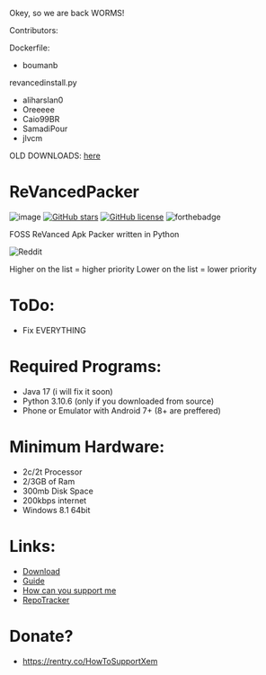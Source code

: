 Okey, so we are back WORMS!

Contributors:

Dockerfile:
* boumanb

revancedinstall.py
* aliharslan0
* Oreeeee
* Caio99BR
* SamadiPour
* jlvcm

OLD DOWNLOADS: [here](https://web.archive.org/web/20220905192725/https://github.com/xemulat/ReVancedPacker/releases)

# ReVancedPacker
![image](https://forthebadge.com/images/badges/fuck-it-ship-it.svg)
[![GitHub stars](https://img.shields.io/github/stars/xemulat/ReVancedPacker?style=for-the-badge)](https://github.com/xemulat/ReVancedPacker/stargazers)
[![GitHub license](https://img.shields.io/github/license/xemulat/ReVancedPacker?style=for-the-badge)](https://github.com/xemulat/ReVancedPacker/blob/main/LICENSE)
![forthebadge](https://i.imgur.com/RPasORd.png)

FOSS ReVanced Apk Packer written in Python

![Reddit](https://i.imgur.com/scFNROw.jpeg)

Higher on the list = higher priority
Lower on the list = lower priority
# ToDo:
- Fix EVERYTHING

# Required Programs:
- Java 17 (i will fix it soon)
- Python 3.10.6 (only if you downloaded from source)
- Phone or Emulator with Android 7+ (8+ are preffered)

# Minimum Hardware:
- 2c/2t Processor
- 2/3GB of Ram
- 300mb Disk Space
- 200kbps internet
- Windows 8.1 64bit

# Links:
- [Download](https://github.com/xemulat/ReVancedPacker/releases)
- [Guide](https://github.com/xemulat/ReVancedPacker/wiki/How-to-use-this-program-(guide))
- [How can you support me](https://github.com/xemulat/ReVancedPacker/wiki/How-can-you-support-me)
- [RepoTracker](https://repo-tracker.com/r/gh/xemulat/ReVancedPacker)

# Donate?
- https://rentry.co/HowToSupportXem
